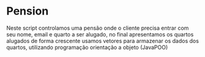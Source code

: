 # Pension
Neste script controlamos uma pensão onde o cliente precisa entrar com seu nome, email e quarto a ser alugado, no final apresentamos os quartos alugados de forma crescente usamos vetores para armazenar os dados dos quartos, utilizando programação orientação a objeto (JavaPOO)
